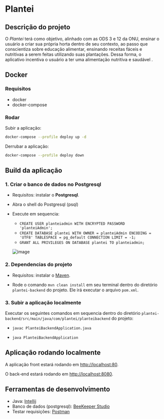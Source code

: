 # Plantei

## Descrição do projeto

O _Plantei_ terá como objetivo, alinhado com as ODS 3 e 12 da ONU, ensinar o usuário a criar sua própria horta dentro de
seu contexto, ao passo que conscientiza sobre educação alimentar, ensinando receitas fáceis e nutritivas a serem feitas
utilizando suas plantações. Dessa forma, o aplicativo incentiva o usuário a ter uma alimentação nutritiva e saudável .

## Docker

### Requisitos

- docker
- docker-compose

### Rodar

Subir a aplicação:

```sh
docker-compose --profile deploy up -d
```

Derrubar a aplicação:

```sh
docker-compose --profile deploy down
```

## Build da aplicação

### 1. Criar o banco de dados no Postgresql

- Requisitos: instalar o **Postgresql**.
- Abra o shell do Postgresql (psql)
- Execute em sequencia:
  - `CREATE USER planteiadmin WITH ENCRYPTED PASSWORD 'planteiAdmin';`
  - `CREATE DATABASE plantei WITH OWNER = planteiAdmin ENCODING = 'UTF8' TABLESPACE = pg_default CONNECTION LIMIT = -1;`
  - `GRANT ALL PRIVILEGES ON DATABASE plantei TO planteiadmin;`

  ![image](https://user-images.githubusercontent.com/67126558/190192112-0a13c2c3-1277-49d5-893c-f8a32ec7ac8e.png)


### 2. Dependencias do projeto

- Requisitos: instalar o [Maven](https://maven.apache.org/download.cgi).

- Rode o comando `mvn clean install` em seu terminal dentro do diretório `plantei-backend` do projeto. Ele irá executar o
  arquivo `pom.xml`.

### 3. Subir a aplicação localmente

Executar os seguintes comandos em sequencia dentro do diretório `plantei-backend/src/main/java/com/plantei/planteibackend` do projeto:

- `javac PlanteiBackendApplication.java`

- `java PlanteiBackendApplication`


## Aplicação rodando localmente
A aplicação front estará rodando em [http://localhost:80](http://localhost:80/).

O back-end estará rodando em [http://localhost:8080](http://localhost:8080/).

## Ferramentas de desenvolvimento

- Java: [Intellij](https://www.jetbrains.com/pt-br/idea/)
- Banco de dados (postgresql): [BeeKeeper Studio](https://www.beekeeperstudio.io/)
- Testar requisições: [Postman](https://www.postman.com/)
